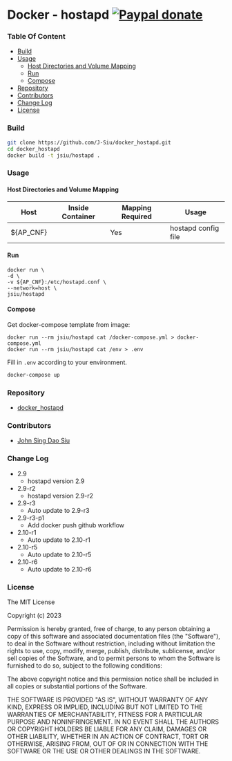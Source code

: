 # Docker - hostapd [![Paypal donate](https://www.paypalobjects.com/en_US/i/btn/btn_donate_LG.gif)](https://www.paypal.com/donate/?business=HZF49NM9D35SJ&no_recurring=0&currency_code=CAD)

### Table Of Content
<!-- TOC -->

- [Build](#build)
- [Usage](#usage)
  - [Host Directories and Volume Mapping](#host-directories-and-volume-mapping)
  - [Run](#run)
  - [Compose](#compose)
- [Repository](#repository)
- [Contributors](#contributors)
- [Change Log](#change-log)
- [License](#license)

<!-- /TOC -->

### Build

```sh
git clone https://github.com/J-Siu/docker_hostapd.git
cd docker_hostapd
docker build -t jsiu/hostapd .
```

### Usage

#### Host Directories and Volume Mapping

Host|Inside Container|Mapping Required|Usage
---|---|---|---
${AP_CNF}||Yes|hostapd config file

#### Run

```docker
docker run \
-d \
-v ${AP_CNF}:/etc/hostapd.conf \
--network=host \
jsiu/hostapd
```

#### Compose

Get docker-compose template from image:

```docker
docker run --rm jsiu/hostapd cat /docker-compose.yml > docker-compose.yml
docker run --rm jsiu/hostapd cat /env > .env
```

Fill in `.env` according to your environment.

```sh
docker-compose up
```

### Repository

- [docker_hostapd](https://github.com/J-Siu/docker_hostapd)

### Contributors

- [John Sing Dao Siu](https://github.com/J-Siu)

### Change Log

- 2.9
  - hostapd version 2.9
- 2.9-r2
  - hostapd version 2.9-r2
- 2.9-r3
  - Auto update to 2.9-r3
- 2.9-r3-p1
  - Add docker push github workflow
- 2.10-r1
  - Auto update to 2.10-r1
- 2.10-r5
  - Auto update to 2.10-r5
- 2.10-r6
  - Auto update to 2.10-r6
<!--CHANGE-LOG-END-->

### License

The MIT License

Copyright (c) 2023

Permission is hereby granted, free of charge, to any person obtaining a copy of this software and associated documentation files (the "Software"), to deal in the Software without restriction, including without limitation the rights to use, copy, modify, merge, publish, distribute, sublicense, and/or sell copies of the Software, and to permit persons to whom the Software is furnished to do so, subject to the following conditions:

The above copyright notice and this permission notice shall be included in all copies or substantial portions of the Software.

THE SOFTWARE IS PROVIDED "AS IS", WITHOUT WARRANTY OF ANY KIND, EXPRESS OR IMPLIED, INCLUDING BUT NOT LIMITED TO THE WARRANTIES OF MERCHANTABILITY, FITNESS FOR A PARTICULAR PURPOSE AND NONINFRINGEMENT. IN NO EVENT SHALL THE AUTHORS OR COPYRIGHT HOLDERS BE LIABLE FOR ANY CLAIM, DAMAGES OR OTHER LIABILITY, WHETHER IN AN ACTION OF CONTRACT, TORT OR OTHERWISE, ARISING FROM, OUT OF OR IN CONNECTION WITH THE SOFTWARE OR THE USE OR OTHER DEALINGS IN THE SOFTWARE.
